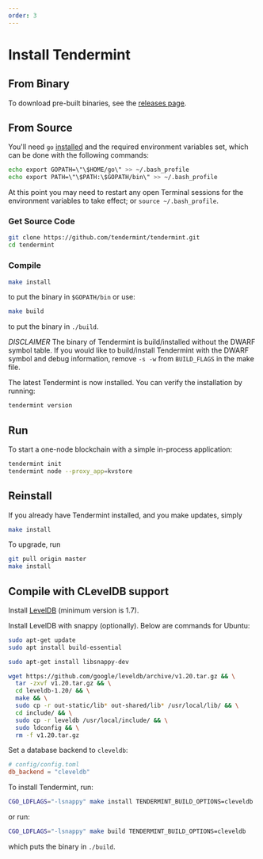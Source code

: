 ```yaml
---
order: 3
---
```


# Install Tendermint

## From Binary

To download pre-built binaries, see the [releases page](https://github.com/tendermint/tendermint/releases).

## From Source

You'll need `go` [installed](https://golang.org/doc/install) and the required
environment variables set, which can be done with the following commands:

```sh
echo export GOPATH=\"\$HOME/go\" >> ~/.bash_profile
echo export PATH=\"\$PATH:\$GOPATH/bin\" >> ~/.bash_profile
```

At this point you may need to restart any open Terminal sessions for the environment variables to take effect; or ```source ~/.bash_profile```.

### Get Source Code

```sh
git clone https://github.com/tendermint/tendermint.git
cd tendermint
```

### Compile

```sh
make install
```

to put the binary in `$GOPATH/bin` or use:

```sh
make build
```

to put the binary in `./build`.

_DISCLAIMER_ The binary of Tendermint is build/installed without the DWARF
symbol table. If you would like to build/install Tendermint with the DWARF
symbol and debug information, remove `-s -w` from `BUILD_FLAGS` in the make
file.

The latest Tendermint is now installed. You can verify the installation by
running:

```sh
tendermint version
```

## Run

To start a one-node blockchain with a simple in-process application:

```sh
tendermint init
tendermint node --proxy_app=kvstore
```

## Reinstall

If you already have Tendermint installed, and you make updates, simply

```sh
make install
```

To upgrade, run

```sh
git pull origin master
make install
```

## Compile with CLevelDB support

Install [LevelDB](https://github.com/google/leveldb) (minimum version is 1.7).

Install LevelDB with snappy (optionally). Below are commands for Ubuntu:

```sh
sudo apt-get update
sudo apt install build-essential

sudo apt-get install libsnappy-dev

wget https://github.com/google/leveldb/archive/v1.20.tar.gz && \
  tar -zxvf v1.20.tar.gz && \
  cd leveldb-1.20/ && \
  make && \
  sudo cp -r out-static/lib* out-shared/lib* /usr/local/lib/ && \
  cd include/ && \
  sudo cp -r leveldb /usr/local/include/ && \
  sudo ldconfig && \
  rm -f v1.20.tar.gz
```

Set a database backend to `cleveldb`:

```toml
# config/config.toml
db_backend = "cleveldb"
```

To install Tendermint, run:

```sh
CGO_LDFLAGS="-lsnappy" make install TENDERMINT_BUILD_OPTIONS=cleveldb
```

or run:

```sh
CGO_LDFLAGS="-lsnappy" make build TENDERMINT_BUILD_OPTIONS=cleveldb
```

which puts the binary in `./build`.
